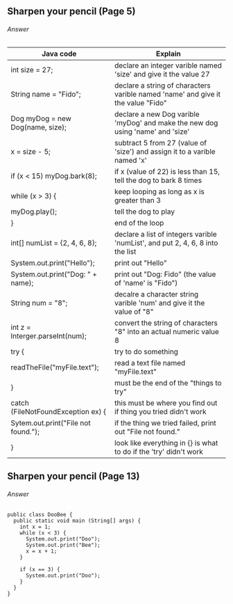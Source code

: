 ## Sharpen your pencil (Page 5)
###### Answer
| Java code| Explain |
| ------------- |-------------|
| int size = 27;      | declare an integer varible named 'size' and give it the value 27 |
| String name = "Fido";| declare a string of characters varible named 'name' and give it the value "Fido"|
| Dog myDog = new Dog(name, size);| declare a new Dog varible 'myDog' and make the new dog using 'name' and 'size'|
| x = size - 5;| subtract 5 from 27 (value of 'size') and assign it to a varible named 'x'| 
| if (x < 15) myDog.bark(8);| if x (value of 22) is less than 15, tell the dog to bark 8 times|
| while (x > 3) {| keep looping as long as x is greater than 3|
| myDog.play();| tell the dog to play|
| }| end of the loop|
| int[] numList = {2, 4, 6, 8};| declare a list of integers varible 'numList', and put 2, 4, 6, 8 into the list|
| System.out.print("Hello");| print out "Hello"|
| System.out.print("Dog: " + name);| print out "Dog: Fido" (the value of 'name' is "Fido")| 
| String num = "8";| decalre a character string varible 'num' and give it the value of "8"|
| int z = Interger.parseInt(num);| convert the string of characters "8" into an actual numeric value 8|
| try {| try to do something|
| readTheFile("myFile.text");| read a text file named "myFile.text"|
| }| must be the end of the "things to try"|
| catch (FileNotFoundException ex) {| this must be where you find out if thing you tried didn't work|
| Sytem.out.print("File not found.");| if the thing we tried failed, print out "File not found."| 
| }| look like everything in {} is what to do if the 'try' didn't work|

## Sharpen your pencil (Page 13)
###### Answer
```
public class DooBee {
  public static void main (String[] args) {
    int x = 1;
    while (x < 3) {
      System.out.print("Doo");
      System.out.print("Bee");
      x = x + 1;
    }

    if (x == 3) {
      System.out.print("Doo");
    }
  }
}

```
